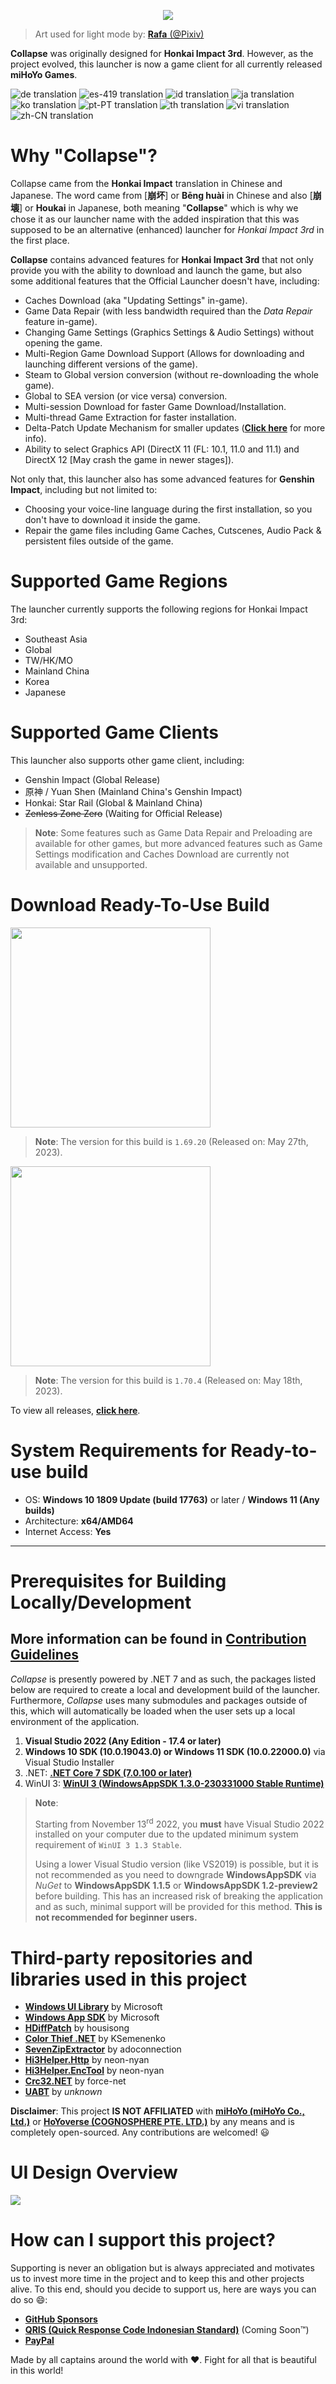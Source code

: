 <p align="center">
  <img src="https://raw.githubusercontent.com/neon-nyan/CollapseLauncher-Page/main/images/NewBanner2022.webp"/>
</p>

> Art used for light mode by: [**Rafa** (@Pixiv)](https://www.pixiv.net/en/artworks/102448848)

**Collapse** was originally designed for **Honkai Impact 3rd**. However, as the project evolved, this launcher is now a game client for all currently released **miHoYo Games**.

![de translation](https://img.shields.io/badge/dynamic/json?color=blue&label=de&style=flat&logo=crowdin&query=%24.progress.0.data.translationProgress&url=https%3A%2F%2Fbadges.awesome-crowdin.com%2Fstats-15551431-552387-update.json)
![es-419 translation](https://img.shields.io/badge/dynamic/json?color=blue&label=es-419&style=flat&logo=crowdin&query=%24.progress.1.data.translationProgress&url=https%3A%2F%2Fbadges.awesome-crowdin.com%2Fstats-15551431-552387-update.json)
![id translation](https://img.shields.io/badge/dynamic/json?color=blue&label=id&style=flat&logo=crowdin&query=%24.progress.2.data.translationProgress&url=https%3A%2F%2Fbadges.awesome-crowdin.com%2Fstats-15551431-552387-update.json)
![ja translation](https://img.shields.io/badge/dynamic/json?color=blue&label=ja&style=flat&logo=crowdin&query=%24.progress.3.data.translationProgress&url=https%3A%2F%2Fbadges.awesome-crowdin.com%2Fstats-15551431-552387-update.json)
![ko translation](https://img.shields.io/badge/dynamic/json?color=blue&label=ko&style=flat&logo=crowdin&query=%24.progress.4.data.translationProgress&url=https%3A%2F%2Fbadges.awesome-crowdin.com%2Fstats-15551431-552387-update.json)
![pt-PT translation](https://img.shields.io/badge/dynamic/json?color=blue&label=pt-PT&style=flat&logo=crowdin&query=%24.progress.5.data.translationProgress&url=https%3A%2F%2Fbadges.awesome-crowdin.com%2Fstats-15551431-552387-update.json)
![th translation](https://img.shields.io/badge/dynamic/json?color=blue&label=th&style=flat&logo=crowdin&query=%24.progress.6.data.translationProgress&url=https%3A%2F%2Fbadges.awesome-crowdin.com%2Fstats-15551431-552387-update.json)
![vi translation](https://img.shields.io/badge/dynamic/json?color=blue&label=vi&style=flat&logo=crowdin&query=%24.progress.7.data.translationProgress&url=https%3A%2F%2Fbadges.awesome-crowdin.com%2Fstats-15551431-552387-update.json)
![zh-CN translation](https://img.shields.io/badge/dynamic/json?color=blue&label=zh-CN&style=flat&logo=crowdin&query=%24.progress.8.data.translationProgress&url=https%3A%2F%2Fbadges.awesome-crowdin.com%2Fstats-15551431-552387-update.json)


# Why "Collapse"?
Collapse came from the **Honkai Impact** translation in Chinese and Japanese. The word came from [**崩坏**] or **Bēng huài** in Chinese and also [**崩壊**] or **Houkai** in Japanese, both meaning "**Collapse**" which is why we chose it as our launcher name with the added inspiration that this was supposed to be an alternative (enhanced) launcher for *Honkai Impact 3rd* in the first place.

**Collapse** contains advanced features for **Honkai Impact 3rd** that not only provide you with the ability to download and launch the game, but also some additional features that the Official Launcher doesn't have, including:
* Caches Download (aka "Updating Settings" in-game).
* Game Data Repair (with less bandwidth required than the *Data Repair* feature in-game).
* Changing Game Settings (Graphics Settings & Audio Settings) without opening the game.
* Multi-Region Game Download Support (Allows for downloading and launching different versions of the game).
* Steam to Global version conversion (without re-downloading the whole game).
* Global to SEA version (or vice versa) conversion.
* Multi-session Download for faster Game Download/Installation.
* Multi-thread Game Extraction for faster installation.
* Delta-Patch Update Mechanism for smaller updates ([**Click here**](https://github.com/neon-nyan/CollapseLauncher/wiki/Update-Game-Region-with-Delta-Patch) for more info).
* Ability to select Graphics API (DirectX 11 (FL: 10.1, 11.0 and 11.1) and DirectX 12 [May crash the game in newer stages]).

Not only that, this launcher also has some advanced features for **Genshin Impact**, including but not limited to:
* Choosing your voice-line language during the first installation, so you don't have to download it inside the game.
* Repair the game files including Game Caches, Cutscenes, Audio Pack & persistent files outside of the game.

# Supported Game Regions
The launcher currently supports the following regions for Honkai Impact 3rd:
* Southeast Asia
* Global
* TW/HK/MO
* Mainland China
* Korea
* Japanese

# Supported Game Clients
This launcher also supports other game client, including:
* Genshin Impact (Global Release)
* 原神 / Yuan Shen (Mainland China's Genshin Impact)
* Honkai: Star Rail (Global & Mainland China)
* ~~Zenless Zone Zero~~ (Waiting for Official Release)

> **Note**:
> Some features such as Game Data Repair and Preloading are available for other games, but more advanced features such as Game Settings modification and Caches Download are currently not available and unsupported.

# Download Ready-To-Use Build
[<img src="https://user-images.githubusercontent.com/30566970/172445052-b0e62327-1d2e-4663-bc0f-af50c7f23615.svg" width="320"/>](https://github.com/neon-nyan/CollapseLauncher/releases/download/CL-v1.69.20/CL-1.69.20_Installer.exe)
> **Note**: The version for this build is `1.69.20` (Released on: May 27th, 2023).

[<img src="https://user-images.githubusercontent.com/30566970/172445153-d098de0d-1236-4124-8e13-05000b374eb6.svg" width="320"/>](https://github.com/neon-nyan/CollapseLauncher/releases/download/CL-v1.70.4-pre/CL-1.70.4-preview_Installer.exe)
> **Note**: The version for this build is `1.70.4` (Released on: May 18th, 2023).

To view all releases, [**click here**](https://github.com/neon-nyan/CollapseLauncher/releases).

# System Requirements for Ready-to-use build
- OS: **Windows 10 1809 Update (build 17763)** or later / **Windows 11 (Any builds)**
- Architecture: **x64/AMD64**
- Internet Access: **Yes**

***

# Prerequisites for Building Locally/Development
## More information can be found in [**Contribution Guidelines**](https://github.com/neon-nyan/Collapse/blob/main/CONTRIBUTING.md)
*Collapse* is presently powered by .NET 7 and as such, the packages listed below are required to create a local and development build of the launcher. Furthermore, *Collapse* uses many submodules and packages outside of this, which will automatically be loaded when the user sets up a local environment of the application.
1. **Visual Studio 2022 (Any Edition - 17.4 or later)**
2. **Windows 10 SDK (10.0.19043.0) or Windows 11 SDK (10.0.22000.0)** via Visual Studio Installer
3. .NET: [**.NET Core 7 SDK (7.0.100 or later)**](https://dotnet.microsoft.com/en-us/download/dotnet/7.0)
4. WinUI 3: [**WinUI 3 (WindowsAppSDK 1.3.0-230331000 Stable Runtime)**](https://aka.ms/windowsappsdk/1.3/1.3.230331000/windowsappruntimeinstall-x64.exe)

> **Note**:
> 
> Starting from November 13<sup>rd</sup> 2022, you <b>must</b> have Visual Studio 2022 installed on your computer due to the updated minimum system requirement of `WinUI 3 1.3 Stable`.
> 
> Using a lower Visual Studio version (like VS2019) is possible, but it is not recommended as you need to downgrade **WindowsAppSDK** via *NuGet* to **WindowsAppSDK 1.1.5** or **WindowsAppSDK 1.2-preview2** before building. This has an increased risk of breaking the application and as such, minimal support will be provided for this method. **This is not recommended for beginner users.**

# Third-party repositories and libraries used in this project
- [**Windows UI Library**](https://github.com/microsoft/microsoft-ui-xaml) by Microsoft
- [**Windows App SDK**](https://github.com/microsoft/WindowsAppSDK) by Microsoft
- [**HDiffPatch**](https://github.com/sisong/HDiffPatch) by housisong
- [**Color Thief .NET**](https://github.com/neon-nyan/ColorThief) by KSemenenko
- [**SevenZipExtractor**](https://github.com/neon-nyan/SevenZipExtractor) by adoconnection
- [**Hi3Helper.Http**](https://github.com/neon-nyan/Hi3Helper.Http) by neon-nyan
- [**Hi3Helper.EncTool**](https://github.com/neon-nyan/Hi3Helper.EncTool) by neon-nyan
- [**Crc32.NET**](https://github.com/neon-nyan/Crc32.NET) by force-net
- [**UABT**](https://github.com/neon-nyan/UABT) by _unknown_

**Disclaimer**: This project **IS NOT AFFILIATED** with [**miHoYo (miHoYo Co., Ltd.)**](https://www.mihoyo.com/) or [**HoYoverse (COGNOSPHERE PTE. LTD.)**](https://www.hoyoverse.com/en-us) by any means and is completely open-sourced. Any contributions are welcomed! 😃

# UI Design Overview
![](https://raw.githubusercontent.com/neon-nyan/CollapseLauncher-Page/main/images/UI%20Overview%20RC2.webp)

# How can I support this project?
Supporting is never an obligation but is always appreciated and motivates us to invest more time in the project and to keep this and other projects alive. To this end, should you decide to support us, here are ways you can do so :smile::
- **[GitHub Sponsors](https://github.com/sponsors/neon-nyan)**
- **[QRIS (Quick Response Code Indonesian Standard)](https://qris.id/homepage/)** (Coming Soon:tm:)
- **[PayPal](https://paypal.me/neonnyan)**

Made by all captains around the world with ❤️. Fight for all that is beautiful in this world!
